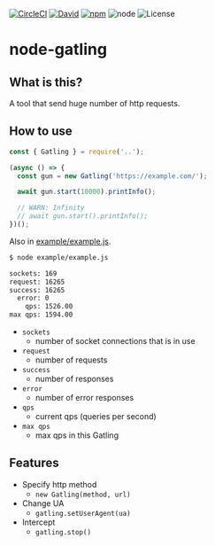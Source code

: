 [![CircleCI](https://img.shields.io/circleci/project/github/matzkoh/node-gatling.svg)](https://circleci.com/gh/matzkoh/node-gatling)
[![David](https://img.shields.io/david/matzkoh/node-gatling.svg)](https://david-dm.org/matzkoh/node-gatling)
[![npm](https://img.shields.io/npm/v/@matzkoh/node-gatling.svg)](https://www.npmjs.com/package/@matzkoh/node-gatling)
![node](https://img.shields.io/node/v/@matzkoh/node-gatling.svg)
![License](https://img.shields.io/npm/l/@matzkoh/node-gatling.svg)

# node-gatling

## What is this?

A tool that send huge number of http requests.

## How to use

```js
const { Gatling } = require('..');

(async () => {
  const gun = new Gatling('https://example.com/');

  await gun.start(10000).printInfo();

  // WARN: Infinity
  // await gun.start().printInfo();
})();
```

Also in [example/example.js](example/example.js).

```sh
$ node example/example.js
```

```sh
sockets: 169
request: 16265
success: 16265
  error: 0
    qps: 1526.00
max qps: 1594.00
```

- `sockets`
  - number of socket connections that is in use
- `request`
  - number of requests
- `success`
  - number of responses
- `error`
  - number of error responses
- `qps`
  - current qps (queries per second)
- `max qps`
  - max qps in this Gatling

## Features

- Specify http method
  - `new Gatling(method, url)`
- Change UA
  - `gatling.setUserAgent(ua)`
- Intercept
  - `gatling.stop()`
